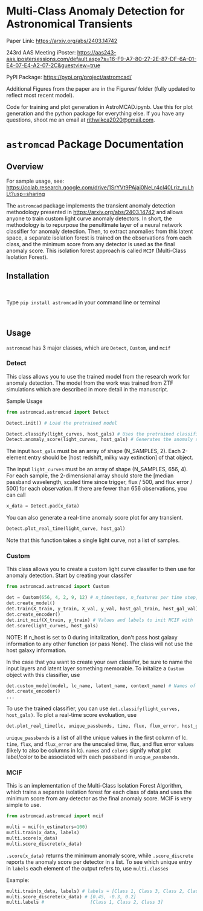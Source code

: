 # Multi-Class Anomaly Detection for Astronomical Transients

Paper Link: https://arxiv.org/abs/2403.14742

243rd AAS Meeting iPoster: https://aas243-aas.ipostersessions.com/default.aspx?s=16-F9-A7-80-27-2E-87-DF-6A-01-E4-07-E4-A2-07-2C&guestview=true

PyPI Package: https://pypi.org/project/astromcad/

Additional Figures from the paper are in the Figures/ folder (fully updated to reflect most recent model).

Code for training and plot generation in AstroMCAD.ipynb. Use this for plot generation and the python package for everything else.
If you have any questions, shoot me an email at rithwikca2020@gmail.com.


# `astromcad` Package Documentation

## Overview

For sample usage, see: https://colab.research.google.com/drive/1SrYVt9PAjai0NeLr4cI40Lriz_ruLhLt?usp=sharing

The `astromcad` package implements the transient anomaly detection methodology presented in https://arxiv.org/abs/2403.14742 and allows anyone to train custom light curve anomaly detectors. In short, the methodology is to repurpose the penultimate layer of a neural network classifier for anomaly detection. Then, to extract anomalies from this latent space, a separate isolation forest is trained on the observations from each class, and the minimum score from any detector is used as the final anomaly score. This isolation forest approach is called `MCIF` (Multi-Class Isolation Forest).

## Installation

<br>

Type `pip install astromcad` in your command line or terminal

<br>

## Usage

`astromcad` has 3 major classes, which are `Detect`, `Custom`, and `mcif`

### Detect

This class allows you to use the trained model from the research work for anomaly detection. The model from the work was trained from ZTF simulations which are described in more detail in the manuscript. 

Sample Usage

```python
from astromcad.astromcad import Detect

Detect.init() # Load the pretrained model

Detect.classify(light_curves, host_gals) # Uses the pretrained classifier to get a classification output
Detect.anomaly_score(light_curves, host_gals) # Generates the anomaly score for the given simple
``` 

The input `host_gals` must be an array of shape (N_SAMPLES, 2). Each 2-element entry should be [host redshift, milky way extinction] of that object. 

The input `light_curves` must be an array of shape (N_SAMPLES, 656, 4). For each sample, the 2-dimensional array should store the [median passband wavelength, scaled time since trigger, flux / 500, and flux error / 500] for each observation. If there are fewer than 656 observations, you can call

```python
x_data = Detect.pad(x_data)
```

You can also generate a real-time anomaly score plot for any transient. 

```python
Detect.plot_real_time(light_curve, host_gal)
```

Note that this function takes a single light curve, not a list of samples.

### Custom

This class allows you to create a custom light curve classifer to then use for anomaly detection. Start by creating your classifer

```python
from astromcad.astromcad import Custom

det = Custom(656, 4, 2, 9, 12) # n_timesteps, n_features per time step, n_host, latent_size, n_classes
det.create_model()
det.train(X_train, y_train, X_val, y_val, host_gal_train, host_gal_val) # EarlyStopping is initalized in the class
det.create_encoder()
det.init_mcif(X_train, y_train) # Values and labels to init MCIF with
det.score(light_curves, host_gals)
```

NOTE: If n_host is set to 0 during initalization, don't pass host galaxy information to any other function (or pass None). The class will not use the host galaxy information.

In the case that you want to create your own classifer, be sure to name the input layers and latent layer something memorable. To initalize a `Custom` object with this classifier, use 

```python
det.custom_model(model, lc_name, latent_name, context_name) # Names of the respective layers (input/latent)
det.create_encoder()
...
```

To use the trained classifier, you can use `det.classify(light_curves, host_gals)`. To plot a real-time score evoluation, use

```python
det.plot_real_time(lc, unique_passbands, time, flux, flux_error, host_gal, names=['g', 'r'], colors=['g', 'r'])
```

`unique_passbands` is a list of all the unique values in the first column of lc. `time`, `flux`, and `flux_error` are the unscaled time, flux, and flux error values (likely to also be columns in lc). `names` and `colors` signify what plot label/color to be associated with each passband in `unique_passbands`.


### MCIF

This is an implementation of the Multi-Class Isolation Forest Algorithm, which trains a separate isolation forest for each class of data and uses the minimum score from any detector as the final anomaly score. MCIF is very simple to use.

```python
from astromcad.astromcad import mcif

multi = mcif(n_estimators=100)
mutli.train(x_data, labels)
multi.score(x_data)
multi.score_discrete(x_data)
```

`.score(x_data)` returns the minimum anomaly score, while `.score_discrete` reports the anomaly score per detector in a list. To see which unique entry in `labels` each element of the output refers to, use `multi.classes`

Example:

```python
multi.train(x_data, labels) # labels = [Class 1, Class 3, Class 2, Class 1, ...]
multi.score_discrete(x_data) # [0.45, -0.3, 0.2]
multi.labels # 				   [Class 1, Class 2, Class 3]
```




